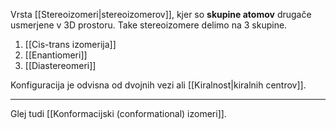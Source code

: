 Vrsta [[Stereoizomeri|stereoizomerov]], kjer so **skupine atomov** drugače usmerjene v 3D prostoru. Take stereoizomere delimo na 3 skupine.
1. [[Cis-trans izomerija]]
2. [[Enantiomeri]]
3. [[Diastereomeri]]

Konfiguracija je odvisna od dvojnih vezi ali [[Kiralnost|kiralnih centrov]]. 

---

Glej tudi [[Konformacijski (conformational) izomeri]].